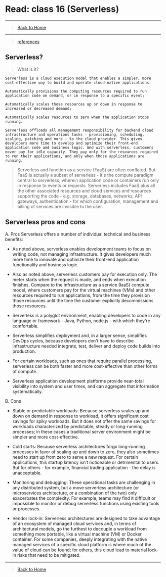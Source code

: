 # Read: class 16 (Serverless)

---

> [Back to Home](../README.md)

---

> [references](https://www.ibm.com/cloud/learn/serverless)

## Serverless?

> What is it?

    Serverless is a cloud execution model that enables a simpler, more cost-effective way to build and operate cloud-native applications.

    Automatically provisions the computing resources required to run application code on demand, or in response to a specific event;

    Automatically scales those resources up or down in response to increased or decreased demand;

    Automatically scales resources to zero when the application stops running.

    Serverless offloads all management responsibility for backend cloud infrastructure and operations tasks - provisioning, scheduling, scaling, patching and more - to the cloud provider. This gives developers more time to develop and optimize their front-end application code and business logic. And with serverless, customers never pay for idle capacity. They pay only for the resources required to run their applications, and only when those applications are running.

> Serverless and function as a service (FaaS) are often conflated. But FaaS is actually a subset of serverless - it's the compute paradigm central to serverless, wherein application code or containers run only in response to events or requests. Serverless includes FaaS plus all the other associated resources and cloud services and resources supporting the code - e.g. storage, databases, networks, API gateways, authentication - for which configuration, management and billing of services are invisible to the user.

## Serverless pros and cons

A. Pros
Serverless offers a number of individual technical and business benefits:

- As noted above, serverless enables development teams to focus on writing code, not managing infrastructure. It gives developers much more time to innovate and optimize their front-end application functionality and business logic.

- Also as noted above, serverless customers pay for execution only. The meter starts when the request is made, and ends when execution finishes. Compare to the infrastructure as a service (IaaS) compute model, where customers pay for the virtual machines (VMs) and other resources required to run applications, from the time they provision those resources until the time the customer explicitly decommissions those resources.

- Serverless is a polyglot environment, enabling developers to code in any language or framework - Java, Python, node.js - with which they're comfortable.

- Serverless simplifies deployment and, in a larger sense, simplifies DevOps cycles, because developers don't have to describe infrastructure needed integrate, test, deliver and deploy code builds into production.

- For certain workloads, such as ones that require parallel processing, serverless can be both faster and more cost-effective than other forms of compute.

- Serverless application development platforms provide near-total visibility into system and user times, and can aggregate that information systematically.

B. Cons

- Stable or predictable workloads: Because serverless scales up and down on demand in response to workload, it offers significant cost savings for spiky workloads. But it does not offer the same savings for workloads characterized by predictable, steady or long-running processes; in these cases a traditional server environment might be simpler and more cost-effective.

- Cold starts: Because serverless architectures forgo long-running processes in favor of scaling up and down to zero, they also sometimes need to start up from zero to serve a new request. For certain applications, this startup latency isn’t noticeable or detrimental to users. But for others - for example, financial trading application - the delay is unacceptable.

- Monitoring and debugging: These operational tasks are challenging in any distributed system, but a move serverless architecture (or microservices architecture, or a combination of the two) only exacerbates the complexity. For example, teams may find it difficult or impossible to monitor or debug serverless functions using existing tools or processes.

- Vendor lock-in: Serverless architectures are designed to take advantage of an ecosystem of managed cloud services and, in terms of architectural models, go the furthest to decouple a workload from something more portable, like a virtual machine (VM) or Docker container. For some companies, deeply integrating with the native managed services of a specific cloud platform is where much of the value of cloud can be found; for others, this cloud lead to material lock-in risks that need to be mitigated.

---

> [Back to Home](../README.md)
